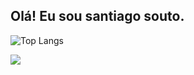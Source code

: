 ## Olá! Eu sou santiago souto.

![Top Langs](https://github-readme-stats.vercel.app/api/top-langs/?username=devSolto&hide_progress=true&theme=dracula)

<picture>
  <source
    srcset="https://github-readme-stats.vercel.app/api?username=devSolto&show_icons=true&theme=dracula"
    media="(prefers-color-scheme: dark)"
  />
  <source
    srcset="https://github-readme-stats.vercel.app/api?username=anuraghazra&show_icons=true"
    media="(prefers-color-scheme: light), (prefers-color-scheme: no-preference)"
  />
  <img src="https://github-readme-stats.vercel.app/api?username=anuraghazra&show_icons=true" />
</picture>
